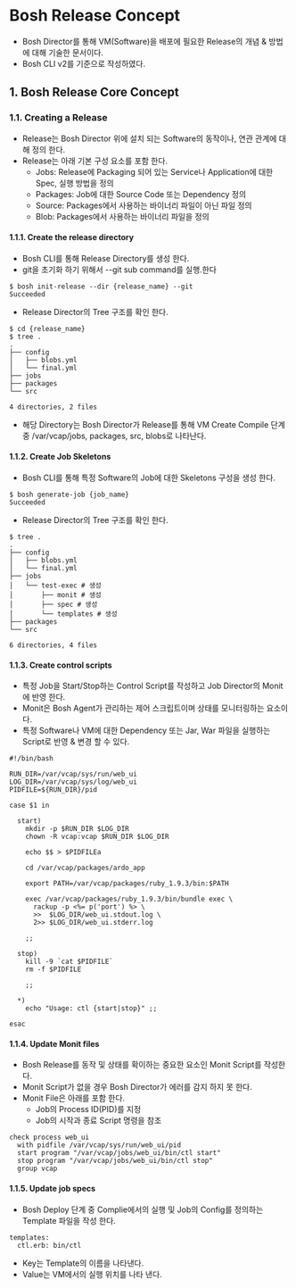 #  Bosh Release Concept

- Bosh Director를 통해 VM(Software)을 배포에 필요한 Release의 개념 & 방법에 대해 기술한 문서이다.
- Bosh CLI v2를 기준으로 작성하였다.

## 1. Bosh Release Core Concept

### 1.1. Creating a Release
- Release는 Bosh Director 위에 설치 되는 Software의 동작이나, 연관 관계에 대해 정의 한다.
- Release는 아래 기본 구성 요소를 포함 한다.
	- Jobs: Release에 Packaging 되어 있는 Service나 Application에 대한 Spec, 실행 방법을 정의 
	- Packages: Job에 대한 Source Code 또는 Dependency 정의
	- Source: Packages에서 사용하는 바이너리 파일이 아닌 파일 정의
	- Blob: Packages에서 사용하는 바이너리 파일을 정의

#### 1.1.1. Create the release directory
- Bosh CLI를 통해 Release Directory를 생성 한다.
- git을 초기화 하기 위해서 --git sub command를 실행.한다
```
$ bosh init-release --dir {release_name} --git
Succeeded
```
- Release Director의 Tree 구조를 확인 한다.
```
$ cd {release_name}
$ tree .
.
├── config
│   ├── blobs.yml
│   └── final.yml
├── jobs
├── packages
└── src

4 directories, 2 files
```
- 해당 Directory는 Bosh Director가 Release를 통해 VM Create Compile 단계 중 /var/vcap/jobs, packages, src, blobs로 나타난다.

#### 1.1.2. Create Job Skeletons
- Bosh CLI를 통해 특정 Software의 Job에 대한 Skeletons 구성을 생성 한다.
```
$ bosh generate-job {job_name}
Succeeded
```
- Release Director의 Tree 구조를 확인 한다.
```
$ tree .
.
├── config
│   ├── blobs.yml
│   └── final.yml
├── jobs
│   └── test-exec # 생성
│       ├── monit # 생성
│       ├── spec # 생성
│       └── templates # 생성
├── packages
└── src

6 directories, 4 files
```
#### 1.1.3.  Create control scripts
- 특정 Job을 Start/Stop하는 Control Script를 작성하고 Job Director의 Monit에 반영 한다.
- Monit은 Bosh Agent가 관리하는 제어 스크립트이며 상태를 모니터링하는 요소이다.
- 특정 Software나 VM에 대한 Dependency 또는 Jar, War 파일을 실행하는 Script로 반영 & 변경 할 수 있다.

```
#!/bin/bash

RUN_DIR=/var/vcap/sys/run/web_ui
LOG_DIR=/var/vcap/sys/log/web_ui
PIDFILE=${RUN_DIR}/pid

case $1 in

  start)
    mkdir -p $RUN_DIR $LOG_DIR
    chown -R vcap:vcap $RUN_DIR $LOG_DIR

    echo $$ > $PIDFILEa

    cd /var/vcap/packages/ardo_app

    export PATH=/var/vcap/packages/ruby_1.9.3/bin:$PATH

    exec /var/vcap/packages/ruby_1.9.3/bin/bundle exec \
      rackup -p <%= p('port') %> \
      >>  $LOG_DIR/web_ui.stdout.log \
      2>> $LOG_DIR/web_ui.stderr.log

    ;;

  stop)
    kill -9 `cat $PIDFILE`
    rm -f $PIDFILE

    ;;

  *)
    echo "Usage: ctl {start|stop}" ;;

esac
```

#### 1.1.4.  Update Monit files

- Bosh Release를 동작 및 상태를 확이하는 중요한 요소인 Monit Script를 작성한다. 
- Monit Script가 없을 경우 Bosh Director가 에러를 감지 하지 못 한다.
- Monit File은 아래를 포함 한다.
	- Job의 Process ID(PID)를 지정
	- Job의 시작과 종료 Script 명령을 참조

```
check process web_ui
  with pidfile /var/vcap/sys/run/web_ui/pid
  start program "/var/vcap/jobs/web_ui/bin/ctl start"
  stop program "/var/vcap/jobs/web_ui/bin/ctl stop"
  group vcap
```

#### 1.1.5. Update job specs
- Bosh Deploy 단계 중 Complie에서의 실행 및 Job의 Config를 정의하는 Template 파일을 작성 한다.
```
templates:
  ctl.erb: bin/ctl
```
-   Key는 Template의 이름을 나타낸다.
-   Value는 VM에서의 실행 위치를 나타 낸다.



